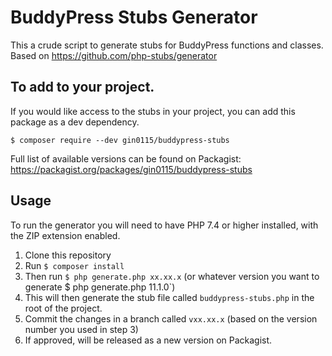 # BuddyPress Stubs Generator

This a crude script to generate stubs for BuddyPress functions and classes. Based on https://github.com/php-stubs/generator

## To add to your project.

If you would like access to the stubs in your project, you can add this package as a dev dependency.

`$ composer require --dev gin0115/buddypress-stubs`

Full list of available versions can be found on Packagist: https://packagist.org/packages/gin0115/buddypress-stubs

## Usage

To run the generator you will need to have PHP 7.4 or higher installed, with the ZIP extension enabled.

1. Clone this repository
2. Run `$ composer install`
3. Then run `$ php generate.php xx.xx.x` (or whatever version you want to generate $ php generate.php 11.1.0`)
4. This will then generate the stub file called `buddypress-stubs.php` in the root of the project.
5. Commit the changes in a branch called `vxx.xx.x` (based on the version number you used in step 3)
6. If approved, will be released as a new version on Packagist.
